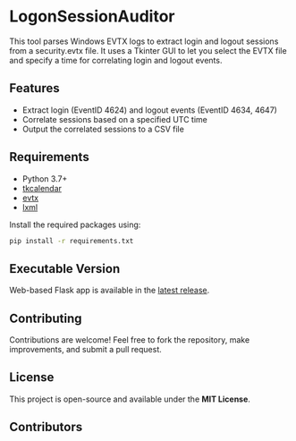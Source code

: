 # LogonSessionAuditor

This tool parses Windows EVTX logs to extract login and logout sessions from a security.evtx file. It uses a Tkinter GUI to let you select the EVTX file and specify a time for correlating login and logout events.

## Features

- Extract login (EventID 4624) and logout events (EventID 4634, 4647)
- Correlate sessions based on a specified UTC time
- Output the correlated sessions to a CSV file

## Requirements

- Python 3.7+
- [tkcalendar](https://pypi.org/project/tkcalendar/)
- [evtx](https://pypi.org/project/evtx/)
- [lxml](https://pypi.org/project/lxml/)

Install the required packages using:

```bash
pip install -r requirements.txt
```

## Executable Version
Web-based Flask app is available in the [latest release](https://github.com/IRB0T/Logon-Session-Auditor/releases/tag/v2.0).

## Contributing
Contributions are welcome! Feel free to fork the repository, make improvements, and submit a pull request.

## License
This project is open-source and available under the **MIT License**.

## Contributors
